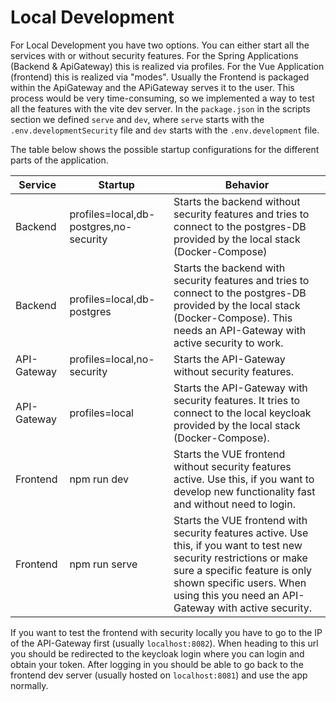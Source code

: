 # Local Development

For Local Development you have two options. You can either start all the services with or without security features.
For the Spring Applications (Backend & ApiGateway) this is realized via profiles.
For the Vue Application (frontend) this is realized via "modes".
Usually the Frontend is packaged within the ApiGateway and the APiGateway serves it to the user.
This process would be very time-consuming, so we implemented a way to test all the features with the vite dev server.
In the `package.json` in the scripts section we defined `serve` and `dev`, where `serve` starts with the 
`.env.developmentSecurity` file and `dev` starts with the `.env.development` file.

The table below shows the possible startup configurations for the different parts of the application.

| Service     | Startup                                | Behavior                                                                                                                                                                                                                                   |
|-------------|----------------------------------------|--------------------------------------------------------------------------------------------------------------------------------------------------------------------------------------------------------------------------------------------|
| Backend     | profiles=local,db-postgres,no-security | Starts the backend without security features and tries to connect to the postgres-DB provided by the local stack (Docker-Compose)                                                                                                          |
| Backend     | profiles=local,db-postgres             | Starts the backend with security features and tries to connect to the postgres-DB provided by the local stack (Docker-Compose). This needs an API-Gateway with active security to work.                                                    |
| API-Gateway | profiles=local,no-security             | Starts the API-Gateway without security features.                                                                                                                                                                                          |
| API-Gateway | profiles=local                         | Starts the API-Gateway with security features. It tries to connect to the local keycloak provided by the local stack (Docker-Compose).                                                                                                     |
| Frontend    | npm run dev                            | Starts the VUE frontend without security features active. Use this, if you want to develop new functionality fast and without need to login.                                                                                               |
| Frontend    | npm run serve                          | Starts the VUE frontend with security features active. Use this, if you want to test new security restrictions or make sure a specific feature is only shown specific users. When using this you need an API-Gateway with active security. |

If you want to test the frontend with security locally you have to go to the IP of the API-Gateway first (usually `localhost:8082`).
When heading to this url you should be redirected to the keycloak login where you can login and obtain your token.
After logging in you should be able to go back to the frontend dev server (usually hosted on `localhost:8081`) and use
the app normally.

